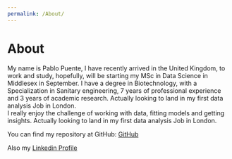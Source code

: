 ```yaml
---
permalink: /About/
---
```

# About

My name is Pablo Puente, I have recently arrived in the United Kingdom, to work and study, hopefully, will be starting my MSc in Data Science in Middlesex in September. I have a degree in Biotechnology, with a Specialization in Sanitary engineering, 7 years of professional experience and 3 years of academic research. Actually looking to land in my first data analysis Job in London.  
I really enjoy the challenge of working with data, fitting models and getting insights. Actually looking to land in my first data analysis Job in London.     

You can find my repository at GitHub:
[GitHub](https://github.com/PaulB86UK)

Also my [Linkedin Profile](https://www.linkedin.com/in/ppuente86/)
